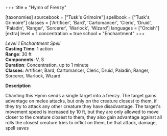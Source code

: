 +++
title = "Hymn of Frenzy"

[taxonomies]
sourcebook = ["Tusk's Grimoire"]
spellbook = ["Tusk's Grimoire"]
classes = ['Artificer', 'Bard', 'Cartomancer', 'Cleric', 'Druid', 'Paladin', 'Ranger', 'Sorcerer', 'Warlock', 'Wizard']
languages = ["Orcish"]
[extra]
level = 1
concentration = true
school = "Enchantment"
+++

*Level 1 Enchantment Spell*  
**Casting Time**: 1 action  
**Range**: 30 ft  
**Components**: V, S  
**Duration**: Concentration, up to 1 minute  
**Classes**: Artificer, Bard, Cartomancer, Cleric, Druid, Paladin, Ranger, Sorcerer, Warlock, Wizard  

**Description**

Chanting this Hymn sends a single target into a frenzy. The target gains advantage on melee attacks, but only on the creature closest to them, if they try to attack any other creature they have disadvantage. The target's movement speed is increased by 10 ft, but they are only allowed to move closer to the creature closest to them, they also gain advantage against all rolls the closest creature tries to inflict on them, be that attack, damage, spell saves
